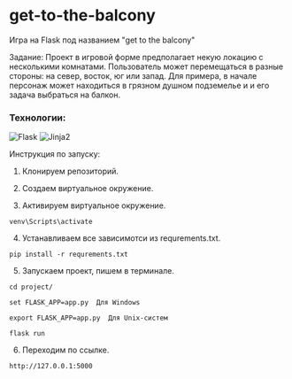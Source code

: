 # get-to-the-balcony
Игра на Flask под названием "get to the balcony"

Задание: Проект в игровой форме предполагает некую локацию с несколькими комнатами. 
Пользователь может перемещаться в разные стороны: на север, восток, юг или запад. 
Для примера, в начале персонаж может находиться в грязном душном подземелье и и его задача выбраться на балкон.


### Технологии:
![Flask](https://img.shields.io/badge/Flask-2.2.1-green)
![Jinja2](https://img.shields.io/badge/Jinja2-3.1.1-green)

Инструкция по запуску:

1. Клонируем репозиторий.

2. Создаем виртуальное окружение.

3. Активируем виртуальное окружение.

```shell
venv\Scripts\activate
```

4. Устанавливаем все зависимотси из requrements.txt.

```shell
pip install -r requrements.txt
```

5. Запускаем проект, пишем в терминале.

```
cd project/
```

```
set FLASK_APP=app.py  Для Windows
```
```
export FLASK_APP=app.py  Для Unix-систем
```
```
flask run
```

6. Переходим по ссылке.

```shell
http://127.0.0.1:5000
```
